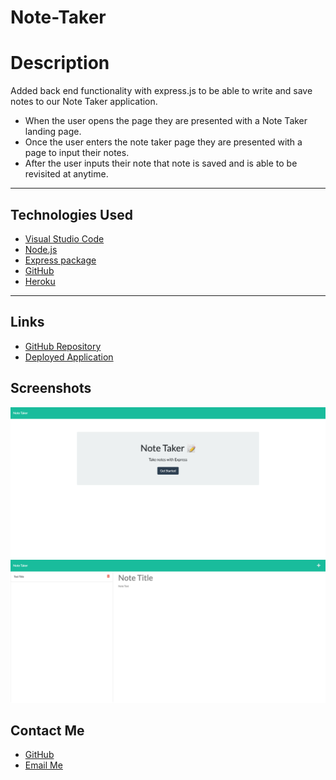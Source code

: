 # Note-Taker

# Description
Added back end functionality with express.js to be able to write and save notes to our Note Taker application.

- When the user opens the page they are presented with a Note Taker landing page.
- Once the user enters the note taker page they are presented with a page to input their notes.
- After the user inputs their note that note is saved and is able to be revisited at anytime.

---

## Technologies Used
- [Visual Studio Code](https://code.visualstudio.com/)
- [Node.js](https://nodejs.org/en/)
- [Express package](https://www.npmjs.com/package/express)
- [GitHub](https://www.github.com)
- [Heroku](https://www.heroku.com)

---

## Links 
- [GitHub Repository](https://github.com/VarunTanna/note-taker)
- [Deployed Application](https://frozen-caverns-60448.herokuapp.com/)

## Screenshots
![Landing Page](landingpage.png)
![Note Page](Note-Taker.png)


  ## Contact Me
  
  - [GitHub](https://github.com/varuntanna)
  - [Email Me](mailto:varun_tanna@ymail.com)